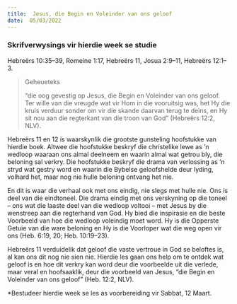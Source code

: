 ```yaml
---
title:  Jesus, die Begin en Voleinder van ons geloof
date:  05/03/2022
---
```


### Skrifverwysings vir hierdie week se studie
Hebreërs 10:35–39, Romeine 1:17, Hebreërs 11, Josua 2:9–11, Hebreërs 12:1–3.

> <p>Geheueteks</p>
> “die oog gevestig op Jesus, die Begin en Voleinder van ons geloof. Ter wille van die vreugde wat vir Hom in die vooruitsig was, het Hy die kruis verduur sonder om vir die skande daarvan terug te deins, en Hy sit nou aan die regterkant van die troon van God” (Hebreërs 12:2, NLV).

Hebreërs 11 en 12 is waarskynlik die grootste gunsteling hoofstukke van hierdie boek. Altwee die hoofstukke beskryf die christelike lewe as ’n wedloop waaraan ons almal  deelneem en waarin almal wat getrou bly, die beloning sal verkry. Die hoofstukke beskryf die drama van verlossing as ’n stryd wat gestry word en waarin die Bybelse geloofshelde deur lyding, volhard het, maar nog nie hulle beloning ontvang het nie.

En dit is waar die verhaal ook met ons eindig, nie slegs met hulle nie.  Ons is deel van die eindtoneel.  Die drama eindig met ons verskyning op die toneel – ons wat die laaste deel van die wedloop voltooi – met Jesus by die wenstreep aan die regterhand van God.  Hy bied die inspirasie en die beste Voorbeeld van hoe die wedloop voleindig moet word.  Hy is die Opperste Getuie van die ware beloning en Hy is die Voorloper wat die weg open vir ons (Heb. 6:19, 20; Heb. 10:19–23).

Hebreërs 11 verduidelik dat geloof die vaste vertroue in God se beloftes is, al kan ons dit nog nie sien nie.  Hierdie les gaan ons help om te ontdek wat geloof is en hoe dit verkry kan word deur die voorbeelde uit die verlede, maar veral en hoofsaaklik, deur die voorbeeld van Jesus, “die Begin en Voleinder van ons geloof” (Heb. 12:2, NLV).

*Bestudeer hierdie week se les as voorbereiding vir Sabbat, 12 Maart.